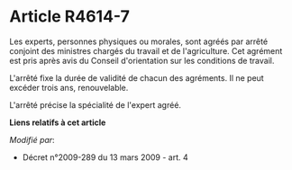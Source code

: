 # Article R4614-7

Les experts, personnes physiques ou morales, sont agréés par arrêté conjoint des ministres chargés du travail et de
l'agriculture. Cet agrément est pris après avis du Conseil d'orientation sur les conditions de travail.

L'arrêté fixe la durée de validité de chacun des agréments. Il ne peut excéder trois ans, renouvelable.

L'arrêté précise la spécialité de l'expert agréé.

**Liens relatifs à cet article**

_Modifié par_:

  - Décret n°2009-289 du 13 mars 2009 - art. 4
